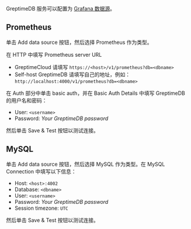 
GreptimeDB 服务可以配置为 [Grafana 数据源](https://grafana.com/docs/grafana/latest/datasources/add-a-data-source/)。

## Prometheus

单击 Add data source 按钮，然后选择 Prometheus 作为类型。

在 HTTP 中填写 Prometheus server URL

- GreptimeCloud 请填写 `https://<host>/v1/prometheus?db=<dbname>`
- Self-host GreptimeDB 请填写自己的地址，例如：`http://localhost:4000/v1/prometheus?db=<dbname>`

在 Auth 部分中单击 basic auth，并在 Basic Auth Details 中填写 GreptimeDB 的用户名和密码：

- User: `<username>`
- Password: *Your GreptimeDB password*

然后单击 Save & Test 按钮以测试连接。

## MySQL

单击 Add data source 按钮，然后选择 MySQL 作为类型。在 MySQL Connection 中填写以下信息：

- Host: `<host>:4002`
- Database: `<dbname>`
- User: `<username>`
- Password: *Your GreptimeDB password*
- Session timezone: `UTC`

然后单击 Save & Test 按钮以测试连接。
